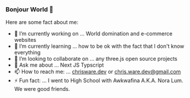 ### Bonjour World 👋

Here are some fact about me: 

- 🔭 I’m currently working on ... World domination and e-commerce websites 
- 🌱 I’m currently learning ... how to be ok with the fact that I don't know everything
- 👯 I’m looking to collaborate on ... any three.js open source projects
- 💬 Ask me about ... Next JS Typscript
- 📫 How to reach me: ... [chrisware.dev](https://chrisware.dev/) or chris.ware.dev@gmail.com
- ⚡ Fun fact: ... I went to High School with Awkwafina A.K.A. Nora Lum. We were good friends.
